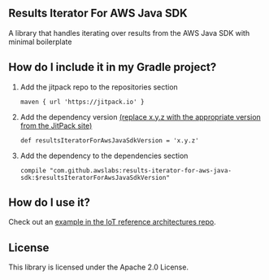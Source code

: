 ## Results Iterator For AWS Java SDK

A library that handles iterating over results from the AWS Java SDK with minimal boilerplate

## How do I include it in my Gradle project?

1. Add the jitpack repo to the repositories section

    ```
    maven { url 'https://jitpack.io' }
    ```

2. Add the dependency version [(replace x.y.z with the appropriate version from the JitPack site)](https://jitpack.io/#awslabs/results-iterator-for-aws-java-sdk)

    ```
    def resultsIteratorForAwsJavaSdkVersion = 'x.y.z'
    ```

3. Add the dependency to the dependencies section

    ```
    compile "com.github.awslabs:results-iterator-for-aws-java-sdk:$resultsIteratorForAwsJavaSdkVersion"
    ```

## How do I use it?

Check out an [example in the IoT reference architectures repo](https://github.com/aws-samples/iot-reference-architectures/tree/master/results-iterator-jitpack/java).

## License

This library is licensed under the Apache 2.0 License. 
